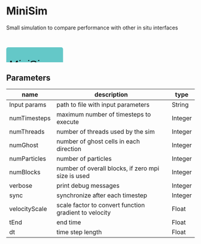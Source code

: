 
# MiniSim
Small simulation to compare performance with other in situ interfaces

<svg width="1517.9999999999998" height="210" >
<style>.text { font: normal 24.0px sans-serif;}tspan{ font: italic 24.0px sans-serif;}.moduleName{ font: italic 30px sans-serif;}</style>
<rect x="0" y="30" width="151.79999999999998" height="90" rx="5" ry="5" style="fill:#64c8c8ff;" />
<rect x="6.0" y="90" width="30" height="30" rx="0" ry="0" style="fill:#c8c81eff;" >
<title>grid_out</title></rect>
<rect x="21.0" y="120" width="1.0" height="60" rx="0" ry="0" style="fill:#000000;" />
<rect x="21.0" y="180" width="30" height="1.0" rx="0" ry="0" style="fill:#000000;" />
<text x="57.0" y="183.0" class="text" >structured grid<tspan> (grid_out)</tspan></text>
<rect x="42.0" y="90" width="30" height="30" rx="0" ry="0" style="fill:#c8c81eff;" >
<title>data_out</title></rect>
<rect x="57.0" y="120" width="1.0" height="30" rx="0" ry="0" style="fill:#000000;" />
<rect x="57.0" y="150" width="30" height="1.0" rx="0" ry="0" style="fill:#000000;" />
<text x="93.0" y="153.0" class="text" >oscillators<tspan> (data_out)</tspan></text>
<text x="6.0" y="85.5" class="moduleName" >MiniSim</text></svg>

## Parameters
|name|description|type|
|-|-|-|
|Input params|path to file with input parameters|String|
|numTimesteps|maximum number of timesteps to execute|Integer|
|numThreads|number of threads used by the sim|Integer|
|numGhost|number of ghost cells in each direction|Integer|
|numParticles|number of particles|Integer|
|numBlocks|number of overall blocks, if zero mpi size is used|Integer|
|verbose|print debug messages|Integer|
|sync|synchronize after each timestep|Integer|
|velocityScale|scale factor to convert function gradient to velocity|Float|
|tEnd|end time|Float|
|dt|time step length|Float|
